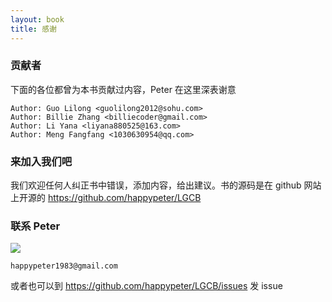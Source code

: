 ```yaml
---
layout: book
title: 感谢
---
```


### 贡献者

下面的各位都曾为本书贡献过内容，Peter 在这里深表谢意

	Author: Guo Lilong <guolilong2012@sohu.com>
	Author: Billie Zhang <billiecoder@gmail.com>
	Author: Li Yana <liyana880525@163.com>
	Author: Meng Fangfang <1030630954@qq.com>

### 来加入我们吧

我们欢迎任何人纠正书中错误，添加内容，给出建议。书的源码是在 github 网站上开源的 <https://github.com/happypeter/LGCB>

### 联系 Peter

![](http://media.happycasts.net/pic/lgcb/peter.jpg)

    happypeter1983@gmail.com

或者也可以到 <https://github.com/happypeter/LGCB/issues> 发 issue